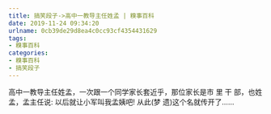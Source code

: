 ```yaml
---
title: 搞笑段子->高中一教导主任姓孟 | 糗事百科
date: 2019-11-24 09:34:20
urlname: 0cb39de29d8ea4c0cc93cf4354431629
tags: 
- 糗事百科
categories:
- 糗事百科
- 搞笑段子
---
```

高中一教导主任姓孟，一次跟一个同学家长套近乎，那位家长是市 里 干 部，也姓孟，孟主任说: 以后就让小军叫我孟姨吧! 从此(梦 遗)这个名就传开了……


